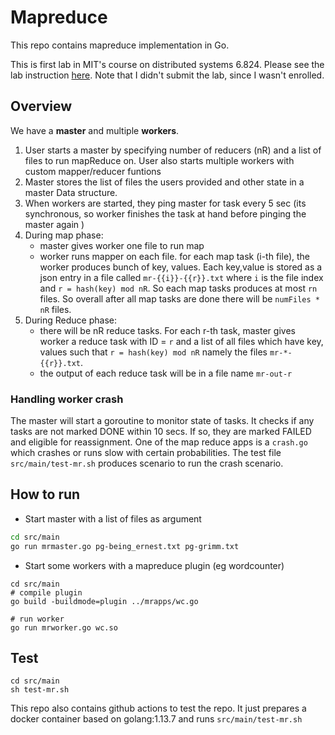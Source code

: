 # Mapreduce

This repo contains mapreduce implementation in Go.

This is first lab in MIT's course on distributed systems 6.824. Please see the lab instruction [here](https://github.com/vksah32/mapreduce/blob/master/lab_instruction/lab-mr.md). Note that I didn't submit the lab, since I wasn't enrolled. 

## Overview

We have a **master** and multiple **workers**. 
1. User starts a master by specifying number of reducers (nR) and a list of files to run mapReduce on. User also starts multiple workers with custom mapper/reducer funtions
2. Master stores the list of files the users provided and other state in a master Data structure.
3. When workers are started, they ping master for task every 5 sec (its synchronous, so worker finishes the task at hand before pinging the master again )
4. During map phase:
    - master gives worker one file to run map 
    - worker runs mapper on each file. for each map task (i-th file), the worker produces bunch of key, values. Each key,value is stored as a json entry in a file called `mr-{{i}}-{{r}}.txt` where `i` is   the file index  and `r = hash(key) mod nR`. So each map tasks produces at most `rn` files. So overall after all map tasks are done there will be `numFiles * nR` files.
5. During Reduce phase:
    - there will be nR reduce tasks. For each r-th task, master gives worker a reduce task with ID = `r` and a list of all files which have key, values such that `r = hash(key) mod nR`  namely the files 
      `mr-*-{{r}}.txt`.
    - the output of each reduce task will be in a file name `mr-out-r`


### Handling worker crash
The master will start a goroutine to monitor state of tasks. It checks if any tasks are not marked DONE within 10 secs. If so, they are marked FAILED and eligible for reassignment.
One of the map reduce apps is a `crash.go` which crashes or runs slow with certain probabilities. The test file `src/main/test-mr.sh` produces scenario to run the crash scenario.

## How to run

- Start master with a list of files as argument

```bash
cd src/main
go run mrmaster.go pg-being_ernest.txt pg-grimm.txt
```

- Start some workers with a mapreduce plugin (eg wordcounter)
```
cd src/main
# compile plugin
go build -buildmode=plugin ../mrapps/wc.go

# run worker
go run mrworker.go wc.so
```
## Test

```
cd src/main
sh test-mr.sh
```

This repo also contains github actions to test the repo. It just prepares a docker container based on golang:1.13.7 and runs `src/main/test-mr.sh`
